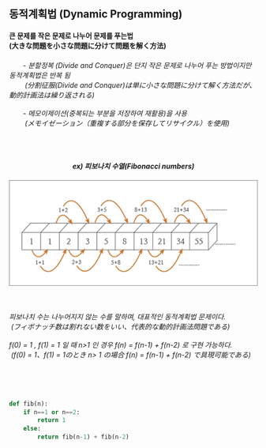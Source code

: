 <h2> 동적계획법 (Dynamic Programming)</h2>
<h4> 큰 문제를 작은 문제로 나누어 문제를 푸는법<br>
(大きな問題を小さな問題に分けて問題を解く方法)
</h4>
<h6><a>　　</a>- 분할정복 (Divide and Conquer)은 단지 작은 문제로 나누어 푸는 방법이지만 동적계획법은 반복 됨<br>
<a>　　</a>&nbsp(分割征服(Divide and Conquer)は単に小さな問題に分けて解く方法だが、動的計画法は繰り返される)
<br><br><a>　　</a>- 메모이제이션(중복되는 부분을 저장하여 재활용)을 사용<br>
<a>　　</a>&nbsp(メモイゼーション（重複する部分を保存してリサイクル）を使用)
</64>  

<br><br>
  
<div align="center">
<h4>ex) 피보나치 수열(Fibonacci numbers)</h4>   
<img src="https://github.com/kimTH65/cs/blob/main/img/fibonacci.png">
</div>
<br>
<h6>피보나치 수는 나누어지지 않는 수를 말하며, 대표적인 동적계획법 문제이다.<br>
&nbsp(フィボナッチ数は割れない数をいい、代表的な動的計画法問題である)
<br><br>
f(0) = 1 , f(1) = 1 일 때 n>1 인 경우 f(n) = f(n-1) + f(n-2) 로 구현 가능하다.<br>
&nbsp(f(0) = 1、f(1) = 1のとき n> 1 の場合 f(n) = f(n-1) + f(n-2) で具現可能である)
</h6>  
<br>

```python

def fib(n):
    if n==1 or n==2:
        return 1
    else:
        return fib(n-1) + fib(n-2)


```
